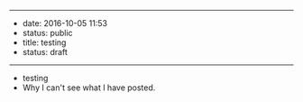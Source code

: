 - --
- date: 2016-10-05 11:53
- status: public
- title: testing
- status: draft
- --
- testing 
- Why I can't see what I have posted.
